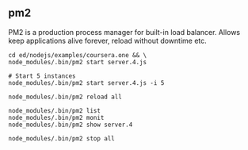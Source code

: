 pm2
-

PM2 is a production process manager for built-in load balancer.
Allows keep applications alive forever, reload without downtime etc.

````
cd ed/nodejs/examples/coursera.one && \
node_modules/.bin/pm2 start server.4.js

# Start 5 instances
node_modules/.bin/pm2 start server.4.js -i 5

node_modules/.bin/pm2 reload all

node_modules/.bin/pm2 list
node_modules/.bin/pm2 monit
node_modules/.bin/pm2 show server.4

node_modules/.bin/pm2 stop all
````
